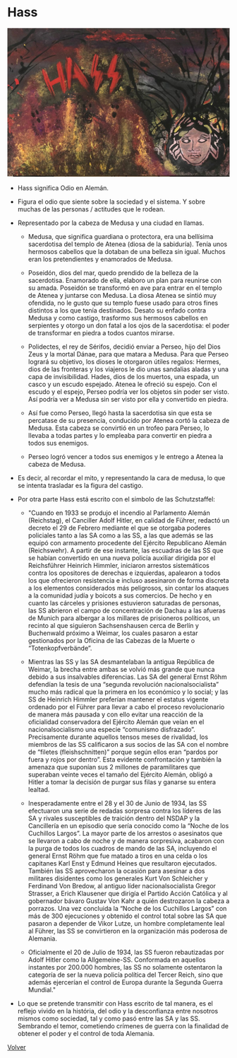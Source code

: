 # Hass

![](./img/08/Hass.jpg)

- Hass significa Odio en Alemán.

- Figura el odio que siente sobre la sociedad y el sistema. Y sobre muchas de las personas / actitudes que le rodean.

- Representado por la cabeza de Medusa y una ciudad en llamas.

  - Medusa, que significa guardiana o protectora, era una bellísima sacerdotisa del templo de Atenea (diosa de la sabiduría). Tenía unos hermosos cabellos que la dotaban de una belleza sin igual. Muchos eran los pretendientes y enamorados de Medusa.

  - Poseidón, dios del mar, quedo prendido de la belleza de la sacerdotisa. Enamorado de ella, elaboro un plan para reunirse con su amada. Poseidón se transformó en ave para entrar en el templo de Atenea y juntarse con Medusa. La diosa Atenea se sintió muy ofendida, no le gusto que su templo fuese usado para otros fines distintos a los que tenía destinados. Desato su enfado contra Medusa y como castigo, trasformo sus hermosos cabellos en serpientes y otorgo un don fatal a los ojos de la sacerdotisa: el poder de transformar en piedra a todos cuantos mirarse.

  - Polidectes, el rey de Sérifos, decidió enviar a Perseo, hijo del Dios Zeus y la mortal Dánae, para que matara a Medusa. Para que Perseo logrará su objetivo, los dioses le otorgaron útiles regalos: Hermes, dios de las fronteras y los viajeros le dio unas sandalias aladas y una capa de invisibilidad. Hades, dios de los muertos, una espada, un casco y un escudo espejado. Atenea le ofreció su espejo. Con el escudo y el espejo, Perseo podría ver los objetos sin poder ser visto. Así podría ver a Medusa sin ser visto por ella y convertido en piedra.

  - Así fue como Perseo, llegó hasta la sacerdotisa sin que esta se percatase de su presencia, conducido por Atenea cortó la cabeza de Medusa. Esta cabeza se convirtió en un trofeo para Perseo, lo llevaba a todas partes y lo empleaba para convertir en piedra a todos sus enemigos.

  - Perseo logró vencer a todos sus enemigos y le entrego a Atenea la cabeza de Medusa.

- Es decir, al recordar el mito, y representando la cara de medusa, lo que se intenta trasladar es la figura del castigo.

- Por otra parte Hass está escrito con el simbolo de las Schutzstaffel:

  - "Cuando en 1933 se produjo el incendio al Parlamento Alemán (Reichstag), el Canciller Adolf Hitler, en calidad de Führer, redactó un decreto el 29 de Febrero mediante el que se otorgaba poderes policiales tanto a las SA como a las SS, a las que además se las equipó con armamento procedente del Ejército Republicano Alemán (Reichswehr). A partir de ese instante, las escuadras de las SS que se habían convertido en una nueva policía auxiliar dirigida por el Reichsführer Heinrich Himmler, iniciaron arrestos sistemáticos contra los opositores de derechas e izquierdas, apalearon a todos los que ofrecieron resistencia e incluso asesinaron de forma discreta a los elementos considerados más peligrosos, sin contar los ataques a la comunidad judía y boicots a sus comercios. De hecho y en cuanto las cárceles y prisiones estuvieron saturadas de personas, las SS abrieron el campo de concentración de Dachau a las afueras de Munich para albergar a los millares de prisioneros políticos, un recinto al que siguieron Sachsenshausen cerca de Berlín y Buchenwald próximo a Weimar, los cuales pasaron a estar gestionados por la Oficina de las Cabezas de la Muerte o “Totenkopfverbände”.

  - Mientras las SS y las SA desmantelaban la antigua República de Weimar, la brecha entre ambas se volvió más grande que nunca debido a sus insalvables diferencias. Las SA del general Ernst Röhm defendían la tesis de una “segunda revolución nacionalsocialista” mucho más radical que la primera en los económico y lo social; y las SS de Heinrich Himmler preferían mantener el estatus vigente ordenado por el Führer para llevar a cabo el proceso revolucionario de manera más pausada y con ello evitar una reacción de la oficialidad conservadora del Ejército Alemán que veían en el nacionalsocialismo una especie “comunismo disfrazado”. Precisamente durante aquellos tensos meses de rivalidad, los miembros de las SS calificaron a sus socios de las SA con el nombre de “filetes (fleishschnitten)” porque según ellos eran “pardos por fuera y rojos por dentro”. Esta evidente confrontación y también la amenaza que suponían sus 2 millones de paramilitares que superaban veinte veces el tamaño del Ejército Alemán, obligó a Hitler a tomar la decisión de purgar sus filas y ganarse su entera lealtad.

  - Inesperadamente entre el 28 y el 30 de Junio de 1934, las SS efectuaron una serie de redadas sorpresa contra los líderes de las SA y rivales susceptibles de traición dentro del NSDAP y la Cancillería en un episodio que sería conocido como la “Noche de los Cuchillos Largos”. La mayor parte de los arrestos o asesinatos que se llevaron a cabo de noche y de manera sorpresiva, acabaron con la purga de todos los cuadros de mando de las SA, incluyendo el general Ernst Röhm que fue matado a tiros en una celda o los capitanes Karl Enst y Edmund Heines que resultaron ejecutados. También las SS aprovecharon la ocasión para asesinar a dos militares disidentes como los generales Kurt Von Schleicher y Ferdinand Von Bredow, al antiguo líder nacionalsocialista Gregor Strasser, a Erich Klausener que dirigía el Partido Acción Católica y al gobernador bávaro Gustav Von Kahr a quién destrozaron la cabeza a porrazos. Una vez concluida la “Noche de los Cuchillos Largos” con más de 300 ejecuciones y obtenido el control total sobre las SA que pasaron a depender de Vikor Lutze, un hombre completamente leal al Führer, las SS se convirtieron en la organización más poderosa de Alemania.

  - Oficialmente el 20 de Julio de 1934, las SS fueron rebautizadas por Adolf Hitler como la Allgemeine-SS. Conformada en aquellos instantes por 200.000 hombres, las SS no solamente ostentaron la categoría de ser la nueva policía política del Tercer Reich, sino que además ejercerían el control de Europa durante la Segunda Guerra Mundial."

- Lo que se pretende transmitir con Hass escrito de tal manera, es el reflejo vivido en la história, del odio y la desconfianza entre nosotros mismos como sociedad, tal y como pasó entre las SA y las SS. Sembrando el temor, cometiendo crímenes de guerra con la finalidad de obtener el poder y el control de toda Alemania.

[Volver](https://victorrodrigueznavarro.github.io/)
